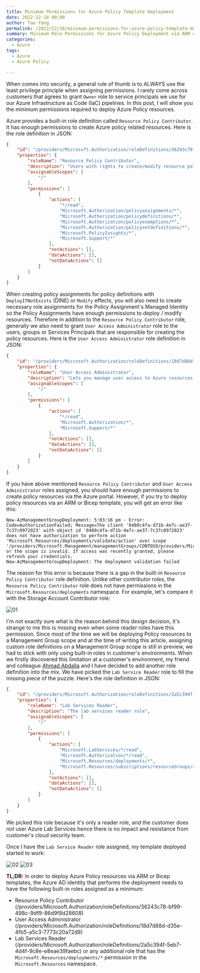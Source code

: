 ```yaml
---
title: Minimum Permissions for Azure Policy Template Deployment
date: 2022-12-18 00:00
author: Tao Yang
permalink: /2022/12/18/minimum-permissions-for-azure-policy-template-deployment/
summary: Minimum Role Permissions for Azure Policy Deployment via ARM or Bicep templates.
categories:
  - Azure
tags:
  - Azure
  - Azure Policy

---
```


When comes into security, a general rule of thumb is to ALWAYS use the least privilege principle when assigning permissions. I rarely come across customers that agrees to grant `Owner` role to service principals we use for our Azure Infrastructure as Code (IaC) pipelines. In this post, I will show you the minimum permissions required to deploy Azure Policy resources.

Azure provides a built-in role definition called `Resource Policy Contributor`. It has enough permissions to create Azure policy related resources. Here is the role definition in JSON:

```json
{
    "id": "/providers/Microsoft.Authorization/roleDefinitions/36243c78-bf99-498c-9df9-86d9f8d28608",
    "properties": {
        "roleName": "Resource Policy Contributor",
        "description": "Users with rights to create/modify resource policy, create support ticket and read resources/hierarchy.",
        "assignableScopes": [
            "/"
        ],
        "permissions": [
            {
                "actions": [
                    "*/read",
                    "Microsoft.Authorization/policyassignments/*",
                    "Microsoft.Authorization/policydefinitions/*",
                    "Microsoft.Authorization/policyexemptions/*",
                    "Microsoft.Authorization/policysetdefinitions/*",
                    "Microsoft.PolicyInsights/*",
                    "Microsoft.Support/*"
                ],
                "notActions": [],
                "dataActions": [],
                "notDataActions": []
            }
        ]
    }
}
```

When creating policy assignments for policy definitions with `DeployIfNotExists` (DINE) or `Modify` effects, you will also need to create necessary role assignments for the Policy Assignment's Managed Identity so the Policy Assignments have enough permissions to deploy / modify resources. Therefore in addition to the `Resource Policy Contributor` role, generally we also need to grant `User Access Administrator` role to the users, groups or Services Principals that are responsible for creating the policy resources. Here is the `User Access Administrator` role definition in JSON:

```json
{
    "id": "/providers/Microsoft.Authorization/roleDefinitions/18d7d88d-d35e-4fb5-a5c3-7773c20a72d9",
    "properties": {
        "roleName": "User Access Administrator",
        "description": "Lets you manage user access to Azure resources.",
        "assignableScopes": [
            "/"
        ],
        "permissions": [
            {
                "actions": [
                    "*/read",
                    "Microsoft.Authorization/*",
                    "Microsoft.Support/*"
                ],
                "notActions": [],
                "dataActions": [],
                "notDataActions": []
            }
        ]
    }
}
```

If you have above mentioned `Resource Policy Contributor` and `User Access Administrator` roles assigned, you should have enough permissions to create policy resources via the Azure portal. However, if you try to deploy policy resources via an ARM or Bicep template, you will get an error like this:

```text
New-AzManagementGroupDeployment: 5:03:16 pm - Error: Code=AuthorizationFailed; Message=The client '8480c4fa-d71b-4e7c-ae37-7c37c0972023' with object id '8480c4fa-d71b-4e7c-ae37-7c37c0972023' does not have authorization to perform action 'Microsoft.Resources/deployments/validate/action' over scope '/providers/Microsoft.Management/managementGroups/CONTOSO/providers/Microsoft.Resources/deployments/policyDef' or the scope is invalid. If access was recently granted, please refresh your credentials.
New-AzManagementGroupDeployment: The deployment validation failed
```

The reason for this error is because there is a gap in the built-in `Resource Policy Contributor` role definition. Unlike other contributor roles, the `Resource Policy Contributor` role does not have permissions in the `Microsoft.Resources/deployments` namespace. For example, let's compare it with the Storage Account Contributor role:

![01](../../../../assets/images/2022/12/policyPermissions01.jpg)

I'm not exactly sure what is the reason behind this design decision, it's strange to me this is missing even when some reader roles have this permission. Since most of the time we will be deploying Policy resources to a Management Group scope and at the time of writing this article, assigning custom role definitions on a Management Group scope is still in preview, we had to stick with only using built-in roles in customer's environments. When we firstly discovered this limitation at a customer's environment, my friend and colleague [Ahmad Abdalla](https://github.com/ahmadabdalla) and I have decided to add another role definition into the mix. We have picked the `Lab Service Reader` role to fill the missing piece of the puzzle. Here's the role definition in JSON:

```json
{
    "id": "/providers/Microsoft.Authorization/roleDefinitions/2a5c394f-5eb7-4d4f-9c8e-e8eae39faebc",
    "properties": {
        "roleName": "Lab Services Reader",
        "description": "The lab services reader role",
        "assignableScopes": [
            "/"
        ],
        "permissions": [
            {
                "actions": [
                    "Microsoft.LabServices/*/read",
                    "Microsoft.Authorization/*/read",
                    "Microsoft.Resources/deployments/*",
                    "Microsoft.Resources/subscriptions/resourceGroups/read"
                ],
                "notActions": [],
                "dataActions": [],
                "notDataActions": []
            }
        ]
    }
}
```

We picked this role because it's only a reader role, and the customer does not user Azure Lab Services hence there is no impact and resistance from customer's cloud security team.

Once I have the `Lab Service Reader` role assigned, my template deployed started to work:

![02](../../../../assets/images/2022/12/policyPermissions02.jpg)
![03](../../../../assets/images/2022/12/policyPermissions03.jpg)

**TL;DR:**
In order to deploy Azure Policy resources via ARM or Bicep templates, the Azure AD identity that performs the deployment needs to have the following built-in roles assigned as a minimum:

- Resource Policy Contributor (/providers/Microsoft.Authorization/roleDefinitions/36243c78-bf99-498c-9df9-86d9f8d28608)
- User Access Administrator (/providers/Microsoft.Authorization/roleDefinitions/18d7d88d-d35e-4fb5-a5c3-7773c20a72d9)
- Lab Services Reader (/providers/Microsoft.Authorization/roleDefinitions/2a5c394f-5eb7-4d4f-9c8e-e8eae39faebc) or any additional role that has the `Microsoft.Resources/deployments/*` permission in the `Microsoft.Resources` namespace.
